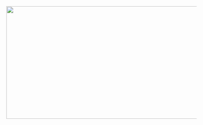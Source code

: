 <div align="center">
  <img src="![image](https://user-images.githubusercontent.com/82124103/211901408-31a381ba-60a1-4b14-8e42-caf8965a79aa.png)
" width="600" height="300"/>
</div>
